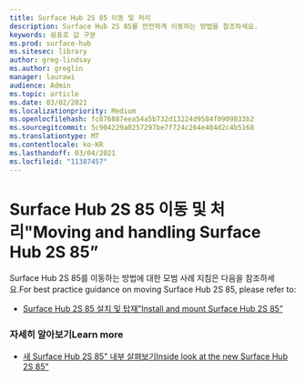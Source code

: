 ```yaml
---
title: Surface Hub 2S 85 이동 및 처리
description: Surface Hub 2S 85를 안전하게 이동하는 방법을 참조하세요.
keywords: 쉼표로 값 구분
ms.prod: surface-hub
ms.sitesec: library
author: greg-lindsay
ms.author: greglin
manager: laurawi
audience: Admin
ms.topic: article
ms.date: 03/02/2021
ms.localizationpriority: Medium
ms.openlocfilehash: fc876887eea54a5b732d13224d9584f0909833b2
ms.sourcegitcommit: 5c904229a0257297be7f724c264e484d2c4b5168
ms.translationtype: MT
ms.contentlocale: ko-KR
ms.lasthandoff: 03/04/2021
ms.locfileid: "11387457"
---
```

# <a name="moving-and-handling-surface-hub-2s-85"></a><span data-ttu-id="22f43-104">Surface Hub 2S 85 이동 및 처리"</span><span class="sxs-lookup"><span data-stu-id="22f43-104">Moving and handling Surface Hub 2S 85”</span></span>

<span data-ttu-id="22f43-105">Surface Hub 2S 85를 이동하는 방법에 대한 모범 사례 지침은 다음을 참조하세요.</span><span class="sxs-lookup"><span data-stu-id="22f43-105">For best practice guidance on moving Surface Hub 2S 85, please refer to:</span></span> 

- [<span data-ttu-id="22f43-106">Surface Hub 2S 85 설치 및 탑재"</span><span class="sxs-lookup"><span data-stu-id="22f43-106">Install and mount Surface Hub 2S 85”</span></span>](surface-hub-2s-85-install-mount.md)

### <a name="learn-more"></a><span data-ttu-id="22f43-107">자세히 알아보기</span><span class="sxs-lookup"><span data-stu-id="22f43-107">Learn more</span></span>

- [<span data-ttu-id="22f43-108">새 Surface Hub 2S 85" 내부 살펴보기</span><span class="sxs-lookup"><span data-stu-id="22f43-108">Inside look at the new Surface Hub 2S 85"</span></span>](https://techcommunity.microsoft.com/t5/surface-it-pro-blog/inside-look-at-the-new-surface-hub-2s-85/ba-p/1721773)

